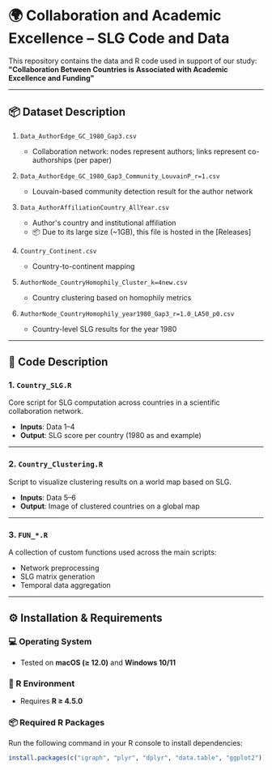 # 🌍 Collaboration and Academic Excellence – SLG Code and Data

This repository contains the data and R code used in support of our study:  
**"Collaboration Between Countries is Associated with Academic Excellence and Funding"**

---

## 📦 Dataset Description

1. `Data_AuthorEdge_GC_1980_Gap3.csv`  
   - Collaboration network: nodes represent authors; links represent co-authorships (per paper)

2. `Data_AuthorEdge_GC_1980_Gap3_Community_LouvainP_r=1.csv`  
   - Louvain-based community detection result for the author network

3. `Data_AuthorAffiliationCountry_AllYear.csv`  
   - Author's country and institutional affiliation
   - 📦 Due to its large size (~1GB), this file is hosted in the [Releases]

4. `Country_Continent.csv`  
   - Country-to-continent mapping

5. `AuthorNode_CountryHomophily_Cluster_k=4new.csv`  
   - Country clustering based on homophily metrics

6. `AuthorNode_CountryHomophily_year1980_Gap3_r=1.0_LA50_p0.csv`  
   - Country-level SLG results for the year 1980

---

## 🧠 Code Description

### 1. `Country_SLG.R`  
Core script for SLG computation across countries in a scientific collaboration network.

- **Inputs**: Data 1–4  
- **Output**: SLG score per country (1980 as and example)

---

### 2. `Country_Clustering.R`  
Script to visualize clustering results on a world map based on SLG.

- **Inputs**: Data 5–6  
- **Output**: Image of clustered countries on a global map

---

### 3. `FUN_*.R`  
A collection of custom functions used across the main scripts:

- Network preprocessing  
- SLG matrix generation  
- Temporal data aggregation

---

## ⚙️ Installation & Requirements

### 💻 Operating System
- Tested on **macOS (≥ 12.0)** and **Windows 10/11**

### 🧮 R Environment
- Requires **R ≥ 4.5.0**

### 📦 Required R Packages

Run the following command in your R console to install dependencies:

```r
install.packages(c("igraph", "plyr", "dplyr", "data.table", "ggplot2"))

